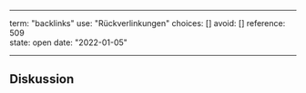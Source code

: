 
---
term:      "backlinks"
use:       "Rückverlinkungen"
choices:   []
avoid:     []
reference: 509        
state:     open
date:      "2022-01-05"

---

## Diskussion

